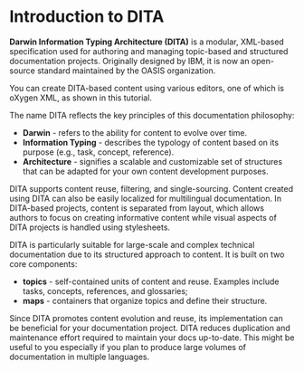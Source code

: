 # Introduction to DITA

**Darwin Information Typing Architecture (DITA)** is a modular, XML-based specification used for authoring and managing topic-based and structured documentation projects. Originally designed by IBM, it is now an open-source standard maintained by the OASIS organization.

You can create DITA-based content using various editors, one of which is oXygen XML, as shown in this tutorial.

The name DITA reflects the key principles of this documentation philosophy:

* **Darwin** - refers to the ability for content to evolve over time.
* **Information Typing** - describes the typology of content based on its purpose (e.g., task, concept, reference).
* **Architecture** - signifies a scalable and customizable set of structures that can be adapted for your own content development purposes.

DITA supports content reuse, filtering, and single-sourcing. Content created using DITA can also be easily localized for multilingual documentation. In DITA-based projects, content is separated from layout, which allows authors to focus on creating informative content while visual aspects of DITA projects is handled using stylesheets. 

DITA is particularly suitable for large-scale and complex technical documentation due to its structured approach to content. It is built on two core components:

* **topics** - self-contained units of content and reuse. Examples include tasks, concepts, references, and glossaries;
* **maps** - containers that organize topics and define their structure.

Since DITA promotes content evolution and reuse, its implementation can be beneficial for your documentation project. DITA reduces duplication and maintenance effort required to maintain your docs up-to-date. This might be useful to you especially if you plan to produce large volumes of documentation in multiple languages.